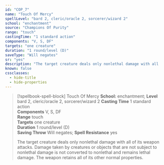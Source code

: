 ```yaml
---
id: "COP_7"
name: "Touch Of Mercy"
spellLevel: "bard 2, cleric/oracle 2, sorcerer/wizard 2"
school: "enchantment"
source: "Champions Of Purity"
range: "touch"
castingTime: "1 standard action"
components: "V, S, DF"
targets: "one creature"
duration: "1 round/level (D)"
saveType: "Will negates"
sr: "yes"
description: "The target creature deals only nonlethal damage with all of its weapon attacks. Damage taken by creatures or objects that are not subject to nonlethal damage is not converted to nonlethal and remains lethal damage. The weapon retains all of its other normal properties."
known: false
cssclasses:
  - hide-title
  - hide-properties
---
```


> [!spellbook-spell-block] Touch Of Mercy
> **School:** enchantment; **Level** bard 2, cleric/oracle 2, sorcerer/wizard 2
> **Casting Time** 1 standard action  
> **Components** V, S, DF  
> **Range** touch  
> **Targets** one creature  
> **Duration** 1 round/level (D)  
> **Saving Throw** Will negates; **Spell Resistance** yes
> 
> The target creature deals only nonlethal damage with all of its weapon attacks. Damage taken by creatures or objects that are not subject to nonlethal damage is not converted to nonlethal and remains lethal damage. The weapon retains all of its other normal properties.